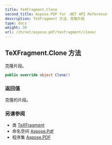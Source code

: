 ```yaml
---
title: TeXFragment.Clone
second_title: Aspose.PDF for .NET API Reference
description: TeXFragment 方法。克隆片段
type: docs
weight: 30
url: /zh/net/aspose.pdf/texfragment/clone/
---
```

## TeXFragment.Clone 方法

克隆片段。

```csharp
public override object Clone()
```

### 返回值

克隆的片段。

### 另请参阅

* 类 [TeXFragment](../)
* 命名空间 [Aspose.Pdf](../../../aspose.pdf/)
* 程序集 [Aspose.PDF](../../../)